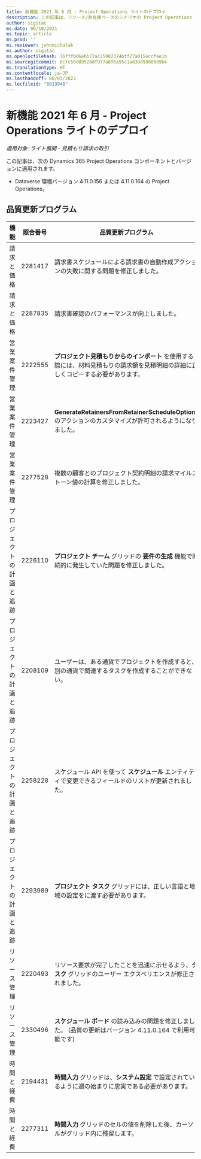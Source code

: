 ```yaml
---
title: 新機能 2021 年 6 月 - Project Operations ライトのデプロイ
description: この記事は、リソース/非在庫ベースのシナリオの Project Operations のライト展開の 2021 年 6 月リリースで利用可能な品質更新について説明します。
author: sigitac
ms.date: 06/10/2021
ms.topic: article
ms.prod: ''
ms.reviewer: johnmichalak
ms.author: sigitac
ms.openlocfilehash: 16fffb06ebb72ac25982374bff27a015eccfae1b
ms.sourcegitcommit: 6cfc50d89528df977a8f6a55c1ad39d99800d9b4
ms.translationtype: HT
ms.contentlocale: ja-JP
ms.lasthandoff: 06/03/2022
ms.locfileid: "8913948"
---
```

# <a name="whats-new-june-2021---project-operations-lite-deployment"></a>新機能 2021 年 6 月 - Project Operations ライトのデプロイ

_適用対象: ライト展開 - 見積もり請求の取引_

この記事は、次の Dynamics 365 Project Operations コンポーネントとバージョンに適用されます。

  - Dataverse 環境バージョン 4.11.0.156 または 4.11.0.164 の Project Operations。

## <a name="quality-updates"></a>品質更新プログラム

| **機能** | **照合番号** | **品質更新プログラム** |
| --- | --- | --- |
| 請求と価格 | 2281417 | 請求書スケジュールによる請求書の自動作成アクションの失敗に関する問題を修正しました。 |
| 請求と価格 | 2287835 |   請求書確認のパフォーマンスが向上しました。 |
| 営業案件管理 | 2222555 | **プロジェクト見積もりからのインポート** を使用する際には、材料見積もりの請求額を見積明細の詳細に正しくコピーする必要があります。 |
| 営業案件管理 | 2223427 | **GenerateRetainersFromRetainerScheduleOptions** のアクションのカスタマイズが許可されるようになりました。 |
| 営業案件管理 | 2277528 | 複数の顧客とのプロジェクト契約明細の請求マイルストーン値の計算を修正しました。 |
| プロジェクトの計画と追跡 | 2226110 | **プロジェクト チーム** グリッドの **要件の生成** 機能で断続的に発生していた問題を修正しました。 |
| プロジェクトの計画と追跡 | 2208109 | ユーザーは、ある通貨でプロジェクトを作成すると、別の通貨で関連するタスクを作成することができない。 |
| プロジェクトの計画と追跡 | 2258228 | スケジュール API を使って **スケジュール** エンティティで変更できるフィールドのリストが更新されました。 |
| プロジェクトの計画と追跡 | 2293989 | **プロジェクト タスク** グリッドには、正しい言語と地域の設定をに渡す必要があります。|
| リソース管理 | 2220493 | リソース要求が完了したことを迅速に示せるよう、**タスク** グリッドのユーザー エクスペリエンスが修正されました。 |
| リソース管理 | 2330496 | **スケジュール ボード** の読み込みの問題を修正しました。 (品質の更新はバージョン 4.11.0.164 で利用可能です) |
| 時間と経費 | 2194431 | **時間入力** グリッドは、**システム設定** で設定されているように週の始まりに忠実である必要があります。 |
| 時間と経費 | 2277311 | **時間入力** グリッドのセルの値を削除した後、カーソルがグリッド内に残留します。 |
